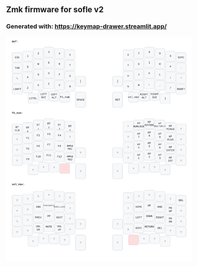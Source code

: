 ## Zmk firmware for sofle v2
### Generated with: https://keymap-drawer.streamlit.app/

![Keymap](keymap.svg)
